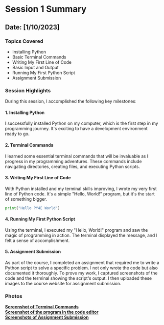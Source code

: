 # Session 1 Summary

## Date: [1/10/2023]

### Topics Covered

- Installing Python
- Basic Terminal Commands
- Writing My First Line of Code
- Basic Input and Output
- Running My First Python Script
- Assignment Submission

### Session Highlights

During this session, I accomplished the following key milestones:

#### 1. Installing Python

I successfully installed Python on my computer, which is the first step in my programming journey. It's exciting to have a development environment ready to go.

#### 2. Terminal Commands

I learned some essential terminal commands that will be invaluable as I progress in my programming adventures. These commands include navigating directories, creating files, and executing Python scripts.

#### 3. Writing My First Line of Code

With Python installed and my terminal skills improving, I wrote my very first line of Python code. It's a simple "Hello, World!" program, but it's the start of something bigger.

```python
print("Hello PY4E World")
```

#### 4. Running My First Python Script

Using the terminal, I executed my "Hello, World!" program and saw the magic of programming in action. The terminal displayed the message, and I felt a sense of accomplishment.

#### 5. Assignment Submission

As part of the course, I completed an assignment that required me to write a Python script to solve a specific problem. I not only wrote the code but also documented it thoroughly. To prove my work, I captured screenshots of the code and the terminal showing the script's output. I then uploaded these images to the course website for assignment submission.

### Photos

**[Screenshot of Terminal Commands](https://github.com/IslamAlii/My-OSSU-Computer-Science-Learning-Path/blob/main/Intro%20CS/01%20-%20Python%20for%20Everybody/01%20-%20Installing%20Python/Image%20of%20the%20program%20being%20executed%20in%20the%20command%20line%20or%20terminal.PNG?raw=true)** <br/>
**[Screenshot of the program in the code editor](https://github.com/IslamAlii/My-OSSU-Computer-Science-Learning-Path/blob/main/Intro%20CS/01%20-%20Python%20for%20Everybody/01%20-%20Installing%20Python/Image%20of%20the%20program%20being%20edited%20in%20a%20text%20editor.PNG?raw=true)** <br/>
**[Screenshots of Assignment Submission](https://github.com/IslamAlii/My-OSSU-Computer-Science-Learning-Path/blob/main/Intro%20CS/01%20-%20Python%20for%20Everybody/01%20-%20Installing%20Python/Screenshots%20of%20Assignment%20Submission.PNG?raw=true)** <br/>
